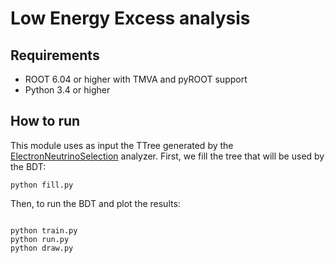# Low Energy Excess analysis

## Requirements

- ROOT 6.04 or higher with TMVA and pyROOT support
- Python 3.4 or higher

## How to run

This module uses as input the TTree generated by the [ElectronNeutrinoSelection](https://github.com/soleti/ElectronNeutrinoSelection) analyzer.
First, we fill the tree that will be used by the BDT:

```python fill.py```

Then, to run the BDT and plot the results:

```

python train.py
python run.py
python draw.py

```

